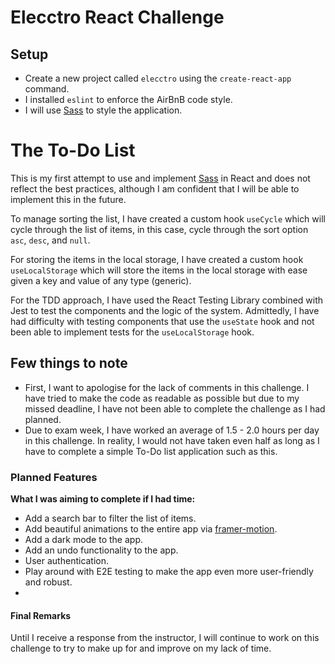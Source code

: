 # Elecctro React Challenge
## Setup
- Create a new project called `elecctro` using the `create-react-app` command.
- I installed `eslint` to enforce the AirBnB code style.
- I will use [Sass](https://sass-lang.com/) to style the application.

# The To-Do List
This is my first attempt to use and implement [Sass](https://sass-lang.com/) in React and does not reflect the best practices,
although I am confident that I will be able to implement this in the future.

To manage sorting the list, I have created a custom hook `useCycle` which will cycle through the list of items, in this case, 
cycle through the sort option `asc`, `desc`, and `null`.

For storing the items in the local storage, I have created a custom hook `useLocalStorage` which will store the items in the local storage with
ease given a key and value of any type (generic).

For the TDD approach, I have used the React Testing Library combined with Jest to test the components and the logic of the system.
Admittedly, I have had difficulty with testing components that use the `useState` hook and not been able to implement
tests for the `useLocalStorage` hook.

## Few things to note
- First, I want to apologise for the lack of comments in this challenge. I have tried to make the code as readable as possible 
but due to my missed deadline, I have not been able to complete the challenge as I had planned.
- Due to exam week, I have worked an average of 1.5 - 2.0 hours per day in this challenge. In reality, I would not have taken even half as long
as I have to complete a simple To-Do list application such as this.

### Planned Features
**What I was aiming to complete if I had time:**
- Add a search bar to filter the list of items.
- Add beautiful animations to the entire app via [framer-motion](https://framer.com/motion/).
- Add a dark mode to the app.
- Add an undo functionality to the app.
- User authentication.
- Play around with E2E testing to make the app even more user-friendly and robust.
- 
#### Final Remarks
Until I receive a response from the instructor, I will continue to work on this challenge to try to make up for and 
improve on my lack of time.
